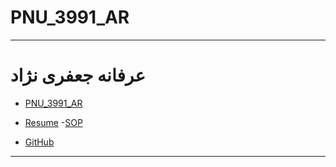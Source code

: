 # PNU_3991_AR
---------
# عرفانه جعفری نژاد 
- [PNU_3991_AR](https://github.com/erfaneh4444/PNU_3391_AR)

- [Resume](https://github.com/erfaneh4444/resume_fa.github.io) 
-[SOP](https://github.com/erfaneh4444/SOP/)

- [GitHub](https://github.com/erfaneh4444)
------------------
